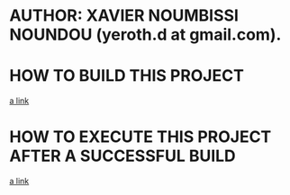 
# AUTHOR: XAVIER NOUMBISSI NOUNDOU (yeroth.d at gmail.com).

# HOW TO BUILD THIS PROJECT

[a link](https://github.com/yerothd/yr-db-runtime-verif/blob/master/COMPILING.md)


# HOW TO EXECUTE THIS PROJECT AFTER A SUCCESSFUL BUILD

[a link](https://github.com/yerothd/yr-db-runtime-verif/blob/master/EXECUTING.md)

